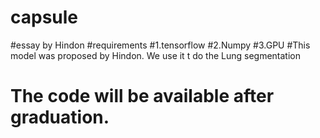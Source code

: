 # capsule
#essay by Hindon
#requirements
#1.tensorflow
#2.Numpy
#3.GPU
#This model was proposed by Hindon. We use it t do the Lung segmentation
# The code will be available after graduation.
